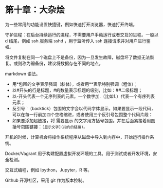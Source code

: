 # 第十章：大杂烩

为一些常用的功能设置快捷键，例如快速打开浏览器，快速打开终端。

守护进程：在后台持续运行的进程，不需要用户手动运行或者交互的进程。一般以 d 结尾，例如 ssh 服务端 sshd ，用于监听传入 ssh 连接请求并对用户进行鉴权。

将文件复制在同一个磁盘上不是备份，因为一旦发生故障，磁盘坏了数据无法恢复。或则称为弱备份，建议将数据存在不同的地点。

markdown 语法。

* 用*包围的文字表示强调（斜体），或者用**表示特别强调（粗体）；
* 以#开头的行是标题，#的数量表示标题的级别，比如：##二级标题；
* 以-开头代表一个无序列表的元素。一个数字加.（比如1.）代表一个有序列表元素；
* 反引号 `（backtick）包围的文字会以代码字体显示。如果要显示一段代码，可以在每一行前加四个空格缩进，或者使用三个反引号包围整个代码片段：
* 如果要添加超链接，将 需要显示 的文字用方括号包围，并在后面紧接着用圆括号包围链接：`[显示文字](指向的链接)。`

开机的时候，计算机会将操作系统程序从磁盘中导入到内存中，开始运行操作系统。

Docker/Vagrant 用于构建配置虚拟开发环境的工具。用于测试或者开发环境，安全检测。

交互式编程，例如 Ipython，Jupyter，R 等。

Github 开源社区，采用 git 作为版本控制。